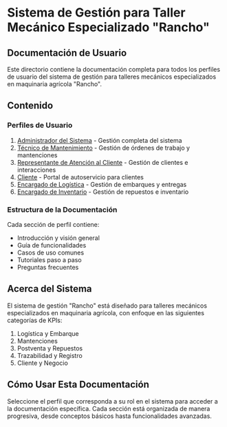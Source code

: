 # Sistema de Gestión para Taller Mecánico Especializado "Rancho"

## Documentación de Usuario

Este directorio contiene la documentación completa para todos los perfiles de usuario del sistema de gestión para talleres mecánicos especializados en maquinaria agrícola "Rancho".

## Contenido

### Perfiles de Usuario
1. [Administrador del Sistema](admin/README.md) - Gestión completa del sistema
2. [Técnico de Mantenimiento](tecnico/README.md) - Gestión de órdenes de trabajo y mantenciones
3. [Representante de Atención al Cliente](atencion_cliente/README.md) - Gestión de clientes e interacciones
4. [Cliente](cliente/README.md) - Portal de autoservicio para clientes
5. [Encargado de Logística](logistica/README.md) - Gestión de embarques y entregas
6. [Encargado de Inventario](inventario/README.md) - Gestión de repuestos e inventario

### Estructura de la Documentación

Cada sección de perfil contiene:
- Introducción y visión general
- Guía de funcionalidades
- Casos de uso comunes
- Tutoriales paso a paso
- Preguntas frecuentes

## Acerca del Sistema

El sistema de gestión "Rancho" está diseñado para talleres mecánicos especializados en maquinaria agrícola, con enfoque en las siguientes categorías de KPIs:

1. Logística y Embarque
2. Mantenciones
3. Postventa y Repuestos
4. Trazabilidad y Registro
5. Cliente y Negocio

## Cómo Usar Esta Documentación

Seleccione el perfil que corresponda a su rol en el sistema para acceder a la documentación específica. Cada sección está organizada de manera progresiva, desde conceptos básicos hasta funcionalidades avanzadas. 